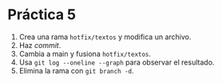 # Práctica 5

1. Crea una rama `hotfix/textos` y modifica un archivo.
2. Haz *commit*.
3. Cambia a main y fusiona `hotfix/textos`.
4. Usa `git log --oneline --graph` para observar el resultado.
5. Elimina la rama con `git branch -d`.